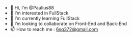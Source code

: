 - 👋 Hi, I’m @Paulius88
- 👀 I’m interested in FullStack
- 🌱 I’m currently learning FullStack
- 💞️ I’m looking to collaborate on Front-End and Back-End
- 📫 How to reach me : 6sq372@gmail.com

<!---
Paulius88/Paulius88 is a ✨ special ✨ repository because its `README.md` (this file) appears on your GitHub profile.
You can click the Preview link to take a look at your changes.
--->
